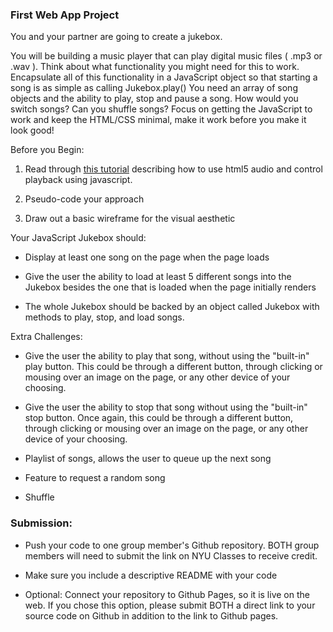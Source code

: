 ### First Web App Project

You and your partner are going to create a jukebox. 

You will be building a music player that can play digital music files ( .mp3 or .wav ). Think about what functionality you might need for this to work. Encapsulate all of this functionality in a JavaScript object so that starting a song is as simple as calling Jukebox.play() You need an array of song objects and the ability to play, stop and pause a song. How would you switch songs? Can you shuffle songs? Focus on getting the JavaScript to work and keep the HTML/CSS minimal, make it work before you make it look good!

Before you Begin:

1) Read through [this tutorial](https://developer.mozilla.org/en-US/docs/Learn/HTML/Multimedia_and_embedding/Video_and_audio_content) describing how to use html5 audio and control playback using javascript.

2) Pseudo-code your approach

3) Draw out a basic wireframe for the visual aesthetic

Your JavaScript Jukebox should:

* Display at least one song on the page when the page loads

* Give the user the ability to load at least 5 different songs into the Jukebox besides the one that is loaded when the page initially renders

* The whole Jukebox should be backed by an object called Jukebox with methods to play, stop, and load songs.

Extra Challenges:

* Give the user the ability to play that song, without using the "built-in" play button. This could be through a different button, through clicking or mousing over an image on the page, or any other device of your choosing.

* Give the user the ability to stop that song without using the "built-in" stop button. Once again, this could be through a different button, through clicking or mousing over an image on the page, or any other device of your choosing.

* Playlist of songs, allows the user to queue up the next song

* Feature to request a random song

* Shuffle 

### Submission: 
 
* Push your code to one group member's Github repository. BOTH group members will need to submit the link on NYU Classes to receive credit.

* Make sure you include a descriptive README with your code

* Optional: Connect your repository to Github Pages, so it is live on the web. If you chose this option, please submit BOTH a direct link to your source code on Github in addition to the link to Github pages.
    
